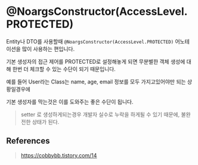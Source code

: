 # @NoargsConstructor(AccessLevel.PROTECTED)

Entity나 DTO를 사용할때 `@NoargsConstructor(AccessLevel.PROTECTED)` 어노테이션을 많이 사용하는 편입니다.

기본 생성자의 접근 제어를 PROTECTED로 설정해놓게 되면 무분별한 객체 생성에 대해 한번 더 체크할 수 있는 수단이 되기 때문입니다.

예를 들어 User라는 Class는 name, age, email 정보를 모두 가지고있어야만 되는 상황일경우에

기본 생성자를 막는것은 이를 도와주는 좋은 수단이 됩니다.

> setter 로 생성하게되는경우 개발자 실수로 누락을 하게될 수 있기 때문에,  불완전한 상태가 된다.

## References

> https://cobbybb.tistory.com/14
